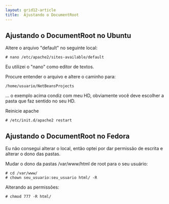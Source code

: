 ```yaml
---
layout: grid12-article
title:  Ajustando o DocumentRoot
---
```



Ajustando o DocumentRoot no Ubuntu
----------------------------------

Altere o arquivo "default" no seguinte local:

	# nano /etc/apache2/sites-available/default

Eu utilizei o "nano" como editor de textos.

Procure entender o arquivo e altere o caminho para:

	/home/usuario/NetBeansProjects

... o exemplo acima condiz com meu HD, obviamente você deve
escolher a pasta que faz sentido no seu HD.


Reinicie apache

	# /etc/init.d/apache2 restart



Ajustando o DocumentRoot no Fedora
----------------------------------

Eu não consegui alterar o local, então 
optei por dar permissão de escrita e alterar o dono das pastas.

Mudar o dono da pastas /var/www/html de root para o seu usuário:
	
	# cd /var/www/
	# chown seu_usuario:seu_usuario html/ -R


Alterando as permissões:

	# chmod 777 -R html/
	




